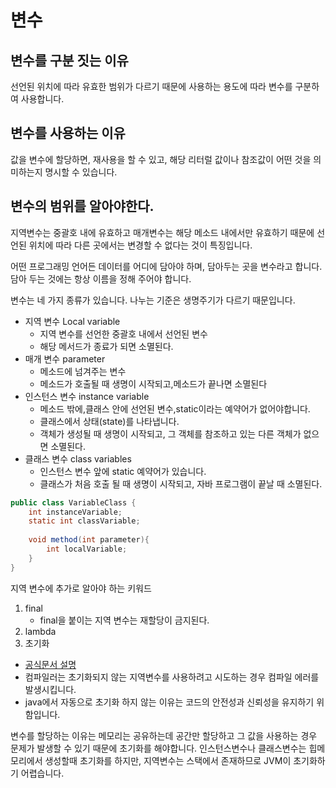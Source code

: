 # 변수    

## 변수를 구분 짓는 이유
선언된 위치에 따라 유효한 범위가 다르기 때문에 사용하는 용도에 따라 변수를 구분하여 사용합니다.

## 변수를 사용하는 이유   
값을 변수에 할당하면, 재사용을 할 수 있고, 해당 리터럴 값이나 참조값이 어떤 것을 의미하는지 명시할 수 있습니다.  
  
## 변수의 범위를 알아야한다.  
지역변수는 중괄호 내에 유효하고 매개변수는 해당 메소드 내에서만 유효하기 때문에 
선언된 위치에 따라 다른 곳에서는 변경할 수 없다는 것이 특징입니다.

  
어떤 프로그래밍 언어든 데이터를 어디에 담아야 하며, 담아두는 곳을 변수라고 합니다.
담아 두는 것에는 항상 이름을 정해 주어야 합니다.  
  
변수는 네 가지 종류가 있습니다. 나누는 기준은 생명주기가 다르기 때문입니다.  

+ 지역 변수 Local variable
  + 지역 변수를 선언한 중괄호 내에서 선언된 변수
  + 해당 메서드가 종료가 되면 소멸된다.
+ 매개 변수 parameter
  + 메소드에 넘겨주는 변수
  + 메소드가 호출될 때 생명이 시작되고,메소드가 끝나면 소멸된다
+ 인스턴스 변수 instance variable
  + 메소드 밖에,클래스 안에 선언된 변수,static이라는 예약어가 없어야합니다.
  + 클래스에서 상태(state)를 나타냅니다.
  + 객체가 생성될 때 생명이 시작되고, 그 객체를 참조하고 있는 다른 객체가 없으면 소멸된다.
+ 클래스 변수 class variables
  + 인스턴스 변수 앞에 static 예약어가 있습니다.  
  + 클래스가 처음 호출 될 때 생명이 시작되고, 자바 프로그램이 끝날 때 소멸된다.
  
```Java
public class VariableClass {
    int instanceVariable;
    static int classVariable;
    
    void method(int parameter){
        int localVariable;    
    }
}
```
  
지역 변수에 추가로 알아야 하는 키워드  
1. final
   + final을 붙이는 지역 변수는 재할당이 금지된다.
2. lambda
3. 초기화
  + [공식문서 설명](https://docs.oracle.com/javase/specs/jls/se16/html/jls-4.html#jls-4.12.5)  
  + 컴파일러는 초기화되지 않는 지역변수를 사용하려고 시도하는 경우 컴파일 에러를 발생시킵니다.
  + java에서 자동으로 초기화 하지 않는 이유는 코드의 안전성과 신뢰성을 유지하기 위함입니다.  
  
변수를 할당하는 이유는 메모리는 공유하는데 공간만 할당하고 그 값을 사용하는 경우 문제가 발생할 수 있기 때문에 초기화를 해야합니다.
인스턴스변수나 클래스변수는 힙메모리에서 생성할때 초기화를 하지만, 지역변수는 스택에서 존재하므로 JVM이 초기화하기 어렵습니다.